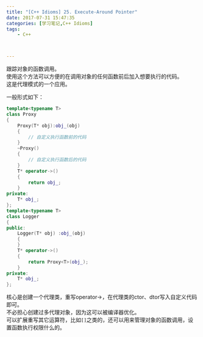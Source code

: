 ```yaml
---
title: "[C++ Idioms] 25. Execute-Around Pointer"
date: 2017-07-31 15:47:35
categories: [学习笔记,C++ Idioms]
tags:
    - C++



---
```

跟踪对象的函数调用。<!--more-->  
使用这个方法可以方便的在调用对象的任何函数前后加入想要执行的代码。  
这是代理模式的一个应用。  

一般形式如下：
```cpp
template<typename T>
class Proxy
{
	Proxy(T* obj):obj_(obj)
	{
		// 自定义执行函数前的代码
	}
	~Proxy()
	{
		// 自定义执行函数后的代码
	}
	T* operator->()
	{
		return obj_;
	}
private:
	T* obj_;
};
template<typename T>
class Logger
{
public:
	Logger(T* obj) :obj_(obj)
	{
	}
	T* operator->()
	{
		return Proxy<T>(obj_);
	}
private:
	T* obj_;
};

```
核心是创建一个代理类，重写operator->，在代理类的ctor、dtor写入自定义代码即可。  
不必担心创建过多代理对象，因为这可以被编译器优化。  
可以扩展重写其它运算符，比如`[]`之类的，还可以用来管理对象的函数调用，设置函数执行权限什么的。  